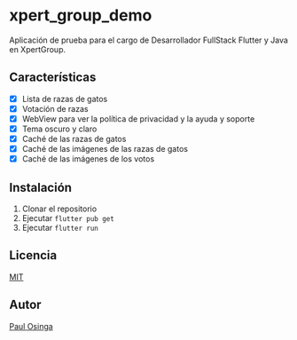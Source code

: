 # xpert_group_demo

Aplicación de prueba para el cargo de Desarrollador FullStack Flutter y Java en XpertGroup.

## Características

- [x] Lista de razas de gatos
- [x] Votación de razas
- [x] WebView para ver la política de privacidad y la ayuda y soporte
- [x] Tema oscuro y claro
- [x] Caché de las razas de gatos
- [x] Caché de las imágenes de las razas de gatos
- [x] Caché de las imágenes de los votos

## Instalación

1. Clonar el repositorio
2. Ejecutar `flutter pub get`
3. Ejecutar `flutter run`

## Licencia

[MIT](https://opensource.org/licenses/MIT)

## Autor

[Paul Osinga](https://github.com/paulpwo)